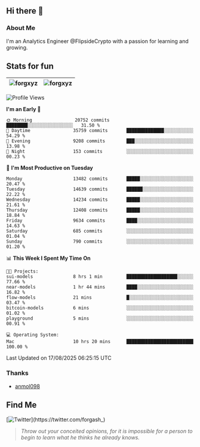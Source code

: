 ## Hi there 👋

### About Me

I'm an Analytics Engineer @FlipsideCrypto with a passion for learning and growing.
  
## Stats for fun

| <img align="center" src="https://github-readme-streak-stats.herokuapp.com/?user=forgxyz&theme=tokyonight" alt="forgxyz" /> | <img align="center" src="https://github-readme-stats.vercel.app/api?username=forgxyz&theme=tokyonight&show_icons=true" alt="forgxyz" /> |
| ------------- |------------- |


<!--START_SECTION:waka-->
![Profile Views](http://img.shields.io/badge/Profile%20Views-0-blue)

**I'm an Early 🐤** 

```text
🌞 Morning                20752 commits       ████████░░░░░░░░░░░░░░░░░   31.50 % 
🌆 Daytime                35759 commits       ██████████████░░░░░░░░░░░   54.29 % 
🌃 Evening                9208 commits        ███░░░░░░░░░░░░░░░░░░░░░░   13.98 % 
🌙 Night                  153 commits         ░░░░░░░░░░░░░░░░░░░░░░░░░   00.23 % 
```
📅 **I'm Most Productive on Tuesday** 

```text
Monday                   13482 commits       █████░░░░░░░░░░░░░░░░░░░░   20.47 % 
Tuesday                  14639 commits       ██████░░░░░░░░░░░░░░░░░░░   22.22 % 
Wednesday                14234 commits       █████░░░░░░░░░░░░░░░░░░░░   21.61 % 
Thursday                 12408 commits       █████░░░░░░░░░░░░░░░░░░░░   18.84 % 
Friday                   9634 commits        ████░░░░░░░░░░░░░░░░░░░░░   14.63 % 
Saturday                 685 commits         ░░░░░░░░░░░░░░░░░░░░░░░░░   01.04 % 
Sunday                   790 commits         ░░░░░░░░░░░░░░░░░░░░░░░░░   01.20 % 
```


📊 **This Week I Spent My Time On** 

```text
🐱‍💻 Projects: 
sui-models               8 hrs 1 min         ███████████████████░░░░░░   77.66 % 
near-models              1 hr 44 mins        ████░░░░░░░░░░░░░░░░░░░░░   16.82 % 
flow-models              21 mins             █░░░░░░░░░░░░░░░░░░░░░░░░   03.47 % 
bitcoin-models           6 mins              ░░░░░░░░░░░░░░░░░░░░░░░░░   01.02 % 
playground               5 mins              ░░░░░░░░░░░░░░░░░░░░░░░░░   00.91 % 

💻 Operating System: 
Mac                      10 hrs 20 mins      █████████████████████████   100.00 % 
```


 Last Updated on 17/08/2025 06:25:15 UTC
<!--END_SECTION:waka-->

### Thanks
 - [anmol098](https://github.com/anmol098/waka-readme-stats/)
  
## Find Me
[![Twitter](https://img.shields.io/twitter/url/https/twitter.com/forgash_.svg?style=social&label=Follow%20%40forgash_)](https://twitter.com/forgash_)


> *Throw out your conceited opinions, for it is impossible for a person to begin to learn what he thinks he already knows.* 
